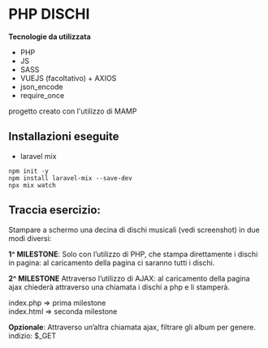 # PHP DISCHI



**Tecnologie da utilizzata**

- PHP
- JS
- SASS
- VUEJS (facoltativo) + AXIOS  
- json_encode
- require_once

progetto creato con l'utilizzo di MAMP



## Installazioni eseguite
- laravel mix
```  
npm init -y
npm install laravel-mix --save-dev
npx mix watch
```



## Traccia esercizio:

Stampare a schermo una decina di dischi musicali (vedi screenshot) in due modi diversi:

**1^ MILESTONE**: Solo con l’utilizzo di PHP, che stampa direttamente i dischi in pagina: al caricamento della pagina ci saranno tutti i dischi.

**2^ MILESTONE** Attraverso l’utilizzo di AJAX: al caricamento della pagina ajax chiederà attraverso una chiamata i dischi a php e li stamperà.


index.php => prima milestone\
index.html => seconda milestone


**Opzionale**:
Attraverso un’altra chiamata ajax, filtrare gli album per genere.
indizio: $_GET